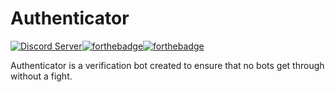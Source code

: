 # Authenticator
 [![Discord Server](https://discordapp.com/api/guilds/753111936199295046/widget.png)](https://discord.gg/5kW97X5)[![forthebadge](https://forthebadge.com/images/badges/built-with-love.svg)](https://forthebadge.com)[![forthebadge](https://forthebadge.com/images/badges/made-with-javascript.svg)](https://forthebadge.com)
 
 Authenticator is a verification bot created to ensure that no bots get through without a fight.